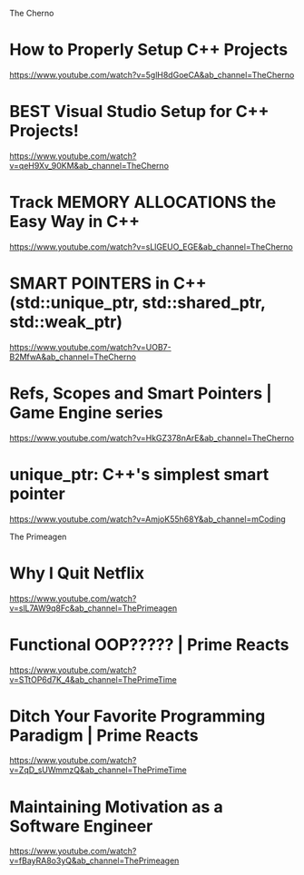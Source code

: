 The Cherno
# How to Properly Setup C++ Projects
https://www.youtube.com/watch?v=5glH8dGoeCA&ab_channel=TheCherno
# BEST Visual Studio Setup for C++ Projects!
https://www.youtube.com/watch?v=qeH9Xv_90KM&ab_channel=TheCherno
# Track MEMORY ALLOCATIONS the Easy Way in C++
https://www.youtube.com/watch?v=sLlGEUO_EGE&ab_channel=TheCherno
# SMART POINTERS in C++ (std::unique_ptr, std::shared_ptr, std::weak_ptr)
https://www.youtube.com/watch?v=UOB7-B2MfwA&ab_channel=TheCherno
# Refs, Scopes and Smart Pointers | Game Engine series
https://www.youtube.com/watch?v=HkGZ378nArE&ab_channel=TheCherno
# unique_ptr: C++'s simplest smart pointer
https://www.youtube.com/watch?v=AmjoK55h68Y&ab_channel=mCoding

The Primeagen
# Why I Quit Netflix
https://www.youtube.com/watch?v=slL7AW9q8Fc&ab_channel=ThePrimeagen
# Functional OOP????? | Prime Reacts
https://www.youtube.com/watch?v=STtOP6d7K_4&ab_channel=ThePrimeTime
# Ditch Your Favorite Programming Paradigm | Prime Reacts
https://www.youtube.com/watch?v=ZqD_sUWmmzQ&ab_channel=ThePrimeTime
# Maintaining Motivation as a Software Engineer
https://www.youtube.com/watch?v=fBayRA8o3yQ&ab_channel=ThePrimeagen
